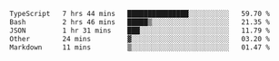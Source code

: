 
<!--START_SECTION:waka-->

```txt
TypeScript   7 hrs 44 mins   ███████████████░░░░░░░░░░   59.70 %
Bash         2 hrs 46 mins   █████▒░░░░░░░░░░░░░░░░░░░   21.35 %
JSON         1 hr 31 mins    ███░░░░░░░░░░░░░░░░░░░░░░   11.79 %
Other        24 mins         ▓░░░░░░░░░░░░░░░░░░░░░░░░   03.20 %
Markdown     11 mins         ▒░░░░░░░░░░░░░░░░░░░░░░░░   01.47 %
```

<!--END_SECTION:waka-->

<!--unk0e-ctrlmd-blitzh-Klöggr-->
